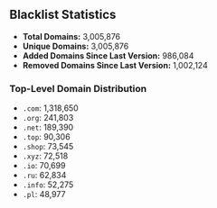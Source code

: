 ## Blacklist Statistics

- **Total Domains:** 3,005,876
- **Unique Domains:** 3,005,876
- **Added Domains Since Last Version:** 986,084
- **Removed Domains Since Last Version:** 1,002,124

### Top-Level Domain Distribution

-  `.com`: 1,318,650
-  `.org`: 241,803
-  `.net`: 189,390
-  `.top`: 90,306
-  `.shop`: 73,545
-  `.xyz`: 72,518
-  `.io`: 70,699
-  `.ru`: 62,834
-  `.info`: 52,275
-  `.pl`: 48,977
